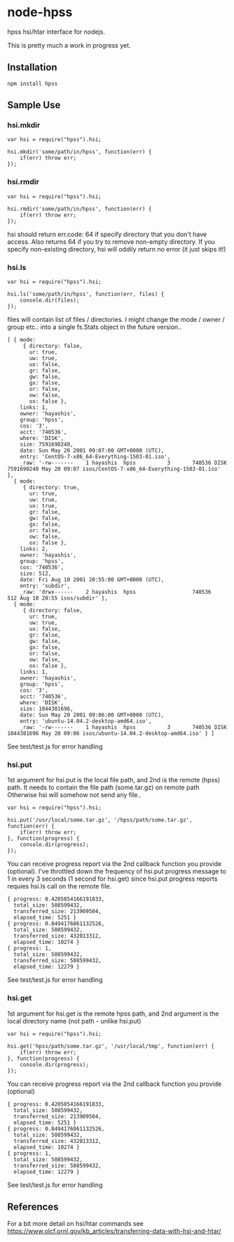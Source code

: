 # node-hpss
hpss hsi/htar interface for nodejs.

This is pretty much a work in progress yet.

## Installation

```
npm install hpss
```

## Sample Use

### hsi.mkdir

```
var hsi = require("hpss").hsi;

hsi.mkdir('some/path/in/hpss', function(err) {
    if(err) throw err;
});

```

### hsi.rmdir

```
var hsi = require("hpss").hsi;

hsi.rmdir('some/path/in/hpss', function(err) {
    if(err) throw err;
});

```

hsi should return err.code: 64 if specify directory that you don't have access. Also returns 64 if you try to remove non-empty directory. If you specify non-existing directory, hsi will oddily return no error (it just skips it!)

### hsi.ls

```
var hsi = require("hpss").hsi;

hsi.ls('some/path/in/hpss', function(err, files) {
    console.dir(files);
});

```

files will contain list of files / directories. I might change the mode / owner / group etc.. into a single fs.Stats object in the future version..

```
[ { mode:
     { directory: false,
       ur: true,
       uw: true,
       ux: false,
       gr: false,
       gw: false,
       gx: false,
       or: false,
       ow: false,
       ox: false },
    links: 1,
    owner: 'hayashis',
    group: 'hpss',
    cos: '3',
    acct: '740536',
    where: 'DISK',
    size: 7591690240,
    date: Sun May 20 2001 09:07:00 GMT+0000 (UTC),
    entry: 'CentOS-7-x86_64-Everything-1503-01.iso',
    _raw: '-rw-------    1 hayashis  hpss          3       740536 DISK    7591690240 May 20 09:07 isos/CentOS-7-x86_64-Everything-1503-01.iso' },
  { mode:
     { directory: true,
       ur: true,
       uw: true,
       ux: true,
       gr: false,
       gw: false,
       gx: false,
       or: false,
       ow: false,
       ox: false },
    links: 2,
    owner: 'hayashis',
    group: 'hpss',
    cos: '740536',
    size: 512,
    date: Fri Aug 10 2001 20:55:00 GMT+0000 (UTC),
    entry: 'subdir',
    _raw: 'drwx------    2 hayashis  hpss                  740536                512 Aug 10 20:55 isos/subdir' },
  { mode:
     { directory: false,
       ur: true,
       uw: true,
       ux: false,
       gr: false,
       gw: false,
       gx: false,
       or: false,
       ow: false,
       ox: false },
    links: 1,
    owner: 'hayashis',
    group: 'hpss',
    cos: '3',
    acct: '740536',
    where: 'DISK',
    size: 1044381696,
    date: Sun May 20 2001 09:06:00 GMT+0000 (UTC),
    entry: 'ubuntu-14.04.2-desktop-amd64.iso',
    _raw: '-rw-------    1 hayashis  hpss          3       740536 DISK    1044381696 May 20 09:06 isos/ubuntu-14.04.2-desktop-amd64.iso' } ]
```
See test/test.js for error handling

### hsi.put

1st argument for hsi.put is the local file path, and 2nd is the remote (hpss) path. It needs to contain the file path (some.tar.gz) on remote path
Otherwise hsi will somehow not send any file..

```
var hsi = require("hpss").hsi;

hsi.put('/usr/local/some.tar.gz', '/hpss/path/some.tar.gz', function(err) {
    if(err) throw err;
}, function(progress) {
    console.dir(progress);
});
```

You can receive progress report via the 2nd callback function you provide (optional). I've throttled down the frequency of hsi.put progress message to 1 in every 3 seconds (1 second for hsi.get) since hsi.put progress reports requies hsi.ls call on the remote file.

```
{ progress: 0.4205854166191833,
  total_size: 508599432,
  transferred_size: 213909504,
  elapsed_time: 5251 }
{ progress: 0.8494176061132526,
  total_size: 508599432,
  transferred_size: 432013312,
  elapsed_time: 10274 }
{ progress: 1,
  total_size: 508599432,
  transferred_size: 508599432,
  elapsed_time: 12279 }
```

See test/test.js for error handling

### hsi.get

1st argument for hsi.get is the remote hpss path, and 2nd argument is the local directory name (not path - unlike hsi.put) 

```
var hsi = require("hpss").hsi;

hsi.get('hpss/path/some.tar.gz', '/usr/local/tmp', function(err) {
    if(err) throw err;
}, function(progress) {
    console.dir(progress);
});
```

You can receive progress report via the 2nd callback function you provide (optional)

```
{ progress: 0.4205854166191833,
  total_size: 508599432,
  transferred_size: 213909504,
  elapsed_time: 5251 }
{ progress: 0.8494176061132526,
  total_size: 508599432,
  transferred_size: 432013312,
  elapsed_time: 10274 }
{ progress: 1,
  total_size: 508599432,
  transferred_size: 508599432,
  elapsed_time: 12279 }
```

See test/test.js for error handling

## References

For a bit more detail on hsi/htar commands see https://www.olcf.ornl.gov/kb_articles/transferring-data-with-hsi-and-htar/
